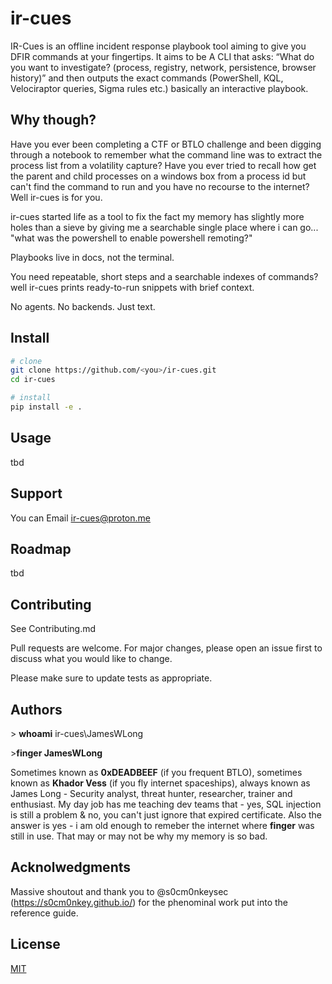 # ir-cues
IR-Cues is an offline incident response playbook tool aiming to give you DFIR commands at your fingertips.
It aims to be A CLI that asks: “What do you want to investigate? (process, registry, network, persistence, browser history)” and then outputs the exact commands (PowerShell, KQL, Velociraptor queries, Sigma rules etc.) basically an interactive playbook.

## Why though?
Have you ever been completing a CTF or BTLO challenge and been digging through a notebook to remember what the command line was to extract the process list from a volatility capture? Have you ever tried to recall how get the parent and child processes on a windows box from a process id but can't find the command to run and you have no recourse to the internet? Well ir-cues is for you. 

ir-cues started life as a tool to fix the fact my memory has slightly more holes than a sieve by giving me a searchable single place where i can go... "what was the powershell to enable powershell remoting?"

Playbooks live in docs, not the terminal.

You need repeatable, short steps and a searchable indexes of commands? well ir-cues prints ready-to-run snippets with brief context.

No agents. No backends. Just text.

## Install

```bash
# clone
git clone https://github.com/<you>/ir-cues.git
cd ir-cues

# install
pip install -e .
```

## Usage

tbd

## Support

You can Email ir-cues@proton.me

## Roadmap

tbd

## Contributing

See Contributing.md

Pull requests are welcome. For major changes, please open an issue first to discuss what you would like to change.

Please make sure to update tests as appropriate.

## Authors

\> **whoami**
ir-cues\JamesWLong

\>**finger JamesWLong**

Sometimes known as **0xDEADBEEF** (if you frequent BTLO), sometimes known as **Khador Vess** (if you fly internet spaceships), always known as James Long - Security analyst, threat hunter, researcher, trainer and enthusiast. My day job has me teaching dev teams that - yes, SQL injection is still a problem & no, you can't just ignore that expired certificate. Also the answer is yes - i am old enough to remeber the internet where **finger** was still in use. That may or may not be why my memory is so bad.

## Acknolwedgments

Massive shoutout and thank you to @s0cm0nkeysec (https://s0cm0nkey.github.io/) for the phenominal work put into the reference guide. 


## License

[MIT](https://choosealicense.com/licenses/mit/)